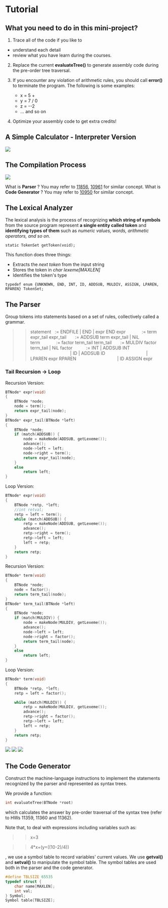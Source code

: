 # Tutorial

## What you need to do in this mini-project?
1. Trace all of the code if you like to
* understand each detail
* review what you have learn during the courses.

2. Replace the current **evaluateTree()** to generate assembly code during the pre-order tree traversal.

3. If you encounter any violation of arithmetic rules, you should call **error()** to terminate the program. The following is some examples:

    * x = 5 +
    * y = 7 / 0
    * z = --2
    * ... and so on

4. Optimize your assembly code to get extra credits!

## A Simple Calculator - Interpreter Version

![](https://i.imgur.com/efl3fza.png)

## The Compilation Process

![](https://i.imgur.com/igaMjAg.png)

What is **Parser** ? You may refer to [11856](http://140.114.86.238/problem/11856/), [10961](http://140.114.86.238/problem/10961/) for similar concept.
What is **Code Generator** ? You may refer to [10950](http://140.114.86.238/problem/10950/) for similar concept.

## The Lexical Analyzer
The lexical analysis is the process of recognizing **which string of symbols** from the source program represent **a single entity called token** and **identifying types of them** such as *numeric values, words, arithmetic operators, and so on*.
```
static TokenSet getToken(void);
```
This function does three things:
* Extracts the *next token* from the input string
* Stores the token in *char lexeme[MAXLEN]*
* Identifies the token's type
```
typedef enum {UNKNOWN, END, INT, ID, ADDSUB, MULDIV, ASSIGN, LPAREN, RPAREN} TokenSet;
```
## The Parser
Group tokens into statements based on a set of rules, collectively called a grammar.

>> statement&nbsp;&nbsp;&nbsp;:= ENDFILE | END | expr END
>> expr&nbsp;&nbsp;&nbsp;&nbsp;&nbsp;&nbsp;&nbsp;&nbsp;&nbsp;&nbsp;&nbsp;&nbsp;&nbsp;:= term expr_tail
>> expr_tail&nbsp;&nbsp;&nbsp;&nbsp;&nbsp;&nbsp;&nbsp;:= ADDSUB term expr_tail | NiL
>> term&nbsp;&nbsp;&nbsp;&nbsp;&nbsp;&nbsp;&nbsp;&nbsp;&nbsp;&nbsp;&nbsp;&nbsp;&nbsp;:= factor term_tail
>> term_tail&nbsp;&nbsp;&nbsp;&nbsp;&nbsp;&nbsp;&nbsp;:= MULDIV factor term_tail | NiL
>> factor&nbsp;&nbsp;&nbsp;&nbsp;&nbsp;&nbsp;&nbsp;&nbsp;&nbsp;&nbsp;&nbsp;:= INT | ADDSUB INT 
&nbsp;&nbsp;&nbsp;&nbsp;&nbsp;&nbsp;&nbsp;&nbsp;&nbsp;&nbsp;&nbsp;&nbsp;&nbsp;&nbsp;&nbsp;&nbsp;&nbsp;&nbsp;&nbsp;&nbsp;&nbsp;&nbsp;&nbsp;&nbsp;&nbsp;&nbsp;&nbsp;&nbsp;&nbsp;&nbsp;&nbsp;&nbsp;| ID | ADDSUB ID
>>  &nbsp;&nbsp;&nbsp;&nbsp;&nbsp;&nbsp;&nbsp;&nbsp;&nbsp;&nbsp;&nbsp;&nbsp;&nbsp;&nbsp;&nbsp;&nbsp;&nbsp;&nbsp;&nbsp;&nbsp;&nbsp;&nbsp;&nbsp;&nbsp;&nbsp;&nbsp;&nbsp;&nbsp;&nbsp;&nbsp;&nbsp;&nbsp;| LPAREN expr RPAREN
>> &nbsp;&nbsp;&nbsp;&nbsp;&nbsp;&nbsp;&nbsp;&nbsp;&nbsp;&nbsp;&nbsp;&nbsp;&nbsp;&nbsp;&nbsp;&nbsp;&nbsp;&nbsp;&nbsp;&nbsp;&nbsp;&nbsp;&nbsp;&nbsp;&nbsp;&nbsp;&nbsp;&nbsp;&nbsp;&nbsp;&nbsp;&nbsp;| ID ASSIGN expr


### Tail Recursion -> Loop
Recursion Version:
``` cpp
BTNode* expr(void)
{
    BTNode *node;
    node = term();
    return expr_tail(node);
}
BTNode* expr_tail(BTNode *left)
{
    BTNode *node;
    if (match(ADDSUB)) {
        node = makeNode(ADDSUB, getLexeme());
        advance();
        node->left = left;
        node->right = term();
        return expr_tail(node);
    }
    else
        return left;
}
```

Loop Version:
``` cpp
BTNode* expr(void)
{
    BTNode *retp, *left;
    //int retval;
    retp = left = term();
    while (match(ADDSUB)) {
        retp = makeNode(ADDSUB, getLexeme());
        advance();
        retp->right = term();
        retp->left = left;
        left = retp;
    }
    return retp;
}
```
Recursion Version:
``` cpp
BTNode* term(void)
{
    BTNode *node;
    node = factor();
    return term_tail(node);
}
BTNode* term_tail(BTNode *left)
{
    BTNode *node;
    if (match(MULDIV)) {
        node = makeNode(MULDIV, getLexeme());
        advance();
        node->left = left;
        node->right = factor();
        return term_tail(node);
    }
    else
        return left;
}
```

Loop Version:
``` cpp
BTNode* term(void)
{
    BTNode *retp, *left;
    retp = left = factor();

    while (match(MULDIV)) {
        retp = makeNode(MULDIV, getLexeme());
        advance();
        retp->right = factor();
        retp->left = left;
        left = retp;
    }
    return retp;
}
```
![](https://i.imgur.com/JsMO97b.png)
![](https://i.imgur.com/Ke8B5aD.png)
![](https://i.imgur.com/zAK6F9I.png)

## The Code Generator

Construct the machine-language instructions to implement the statements recognized by the parser and represented as syntax trees.

We provide a function:
``` cpp
int evaluateTree(BTNode *root)
```
which calculates the answer by pre-order traversal of the syntax tree (refer to HWs 11359, 11360 and 11362).

Note that, to deal with expressions including variables such as:
>> x=3

>> 4*x+(y=((10-2)/4))

, we use a symbol table to record variables' current values.
We use **getval()** and **setval()** to manipulate the symbol table.
The symbol tables are used both in the parser and the code generator.

``` cpp
#define TBLSIZE 65535
typedef struct {
    char name[MAXLEN];
    int val;
} Symbol;
Symbol table[TBLSIZE];
```


